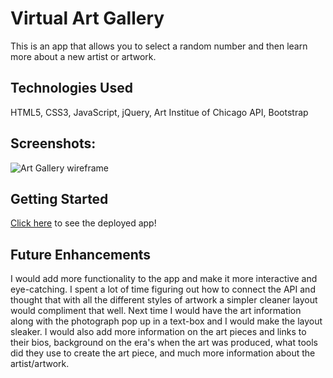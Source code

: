 # Virtual Art Gallery
This is an app that allows you to select a random number and then learn more about a new artist or artwork. 

## Technologies Used
HTML5, CSS3, JavaScript, jQuery, Art Institue of Chicago API, Bootstrap

## Screenshots:
![Art Gallery wireframe](/Users/emmahalpern/Desktop/prjt_art_gallery/img/IMG_2289.heic)

## Getting Started
[Click here]() to see the deployed app!

## Future Enhancements
I would add more functionality to the app and make it more interactive and eye-catching. I spent a lot of time figuring out how to connect the API and thought that with all the different styles of artwork a simpler cleaner layout would compliment that well. Next time I would have the art information along with the photograph pop up in a text-box and I would make the layout sleaker. I would also add more information on the art pieces and links to their bios, background on the era's when the art was produced, what tools did they use to create the art piece, and much more information about the artist/artwork.  


